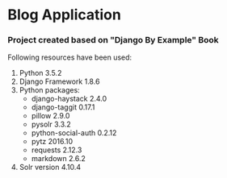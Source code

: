 # Blog Application

### Project created based on "Django By Example" Book

Following resources have been used:

1. Python 3.5.2
2. Django Framework 1.8.6
3. Python packages:
    * django-haystack 2.4.0
    * django-taggit 0.17.1
    * pillow 2.9.0
    * pysolr 3.3.2
    * python-social-auth 0.2.12
    * pytz 2016.10
    * requests 2.12.3
    * markdown 2.6.2
4. Solr version 4.10.4
